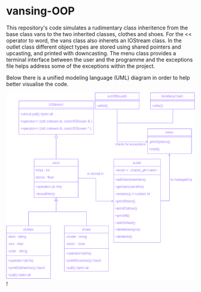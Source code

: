 # vansing-OOP

This repository's code simulates a rudimentary class inheritence from the base class vans to the two inherited classes, clothes and shoes. For the << operator to word, the vans class also inherets an IOStream class. In the outlet class different object types are stored using shared pointers and upcasting, and printed with downcasting. The menu class provides a terminal interface between the user and the programme and the exceptions file helps address some of the exceptions within the project.

Below there is a unified modeling language (UML) diagram in order to help better visualise the code. 

![class diagram](https://github.com/mircea-mihail/vansing-OOP/blob/main/UMLdiagram.drawio.png)!
